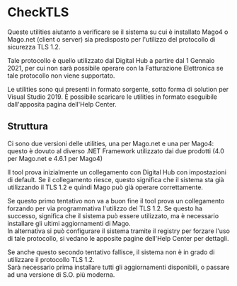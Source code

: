 # CheckTLS
Queste utilities aiutanto a verificare se il sistema su cui è installato Mago4 o Mago.net (client o server) sia predisposto per l'utilizzo del protocollo di sicurezza TLS 1.2.

Tale protocollo è quello utilizzato dal Digital Hub a partire dal 1 Gennaio 2021, per cui non sarà possibile operare con la Fatturazione Elettronica se tale protocollo non viene supportato.

Le utilities sono qui presenti in formato sorgente, sotto forma di solution per Visual Studio 2019. È possibile scaricare le utilities in formato eseguibile dall'apposita pagina dell'Help Center.

## Struttura
Ci sono due versioni delle utilities, una per Mago.net e una per Mago4: questo è dovuto al diverso .NET Framework utilizzato dai due prodotti (4.0 per Mago.net e 4.6.1 per Mago4)

Il tool prova inizialmente un collegamento con Digital Hub con impostazioni di default. Se il collegamento riesce, questo significa che il sistema sta già utilizzando il TLS 1.2 e quindi Mago può già operare correttamente.

Se questo primo tentativo non va a buon fine il tool prova un collegamento forzando per via programmativa l'utilizzo del TLS 1.2. Se questo ha successo, significa che il sistema può essere utilizzato, ma è necessario installare gli ultimi aggiornamenti di Mago.  
In alternativa si può configurare il sistema tramite il registry per forzare l'uso di tale protocollo, si vedano le apposite pagine dell'Help Center per dettagli.

Se anche questo secondo tentativo fallisce, il sistema non è in grado di utilizzare il protocollo TLS 1.2.  
Sarà necessario prima installare tutti gli aggiornamenti disponibili, o passare ad una versione di S.O. più moderna.
